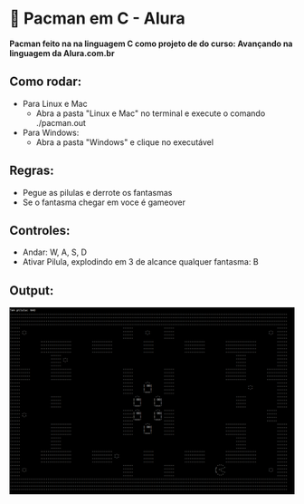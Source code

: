 # 👻 Pacman em C - Alura
**Pacman feito na na linguagem C como projeto de do curso: Avançando na linguagem da Alura.com.br**
## **Como rodar:**
* Para Linux e Mac
  * Abra a pasta "Linux e Mac" no terminal e execute o comando ./pacman.out
* Para Windows:
  * Abra a pasta "Windows" e clique no executável
## **Regras:**
* Pegue as pilulas e derrote os fantasmas
* Se o fantasma chegar em voce é gameover
## **Controles:**
* Andar: W, A, S, D
* Ativar Pilula, explodindo em 3 de alcance qualquer fantasma: B
## **Output:**
<div style="align: center;">
  <img src="https://github.com/LuisFilipe404/pictures/blob/main/pacman%20em%20c.png"/>
</div>
